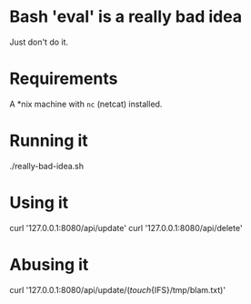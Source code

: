 # Bash 'eval' is a really bad idea
Just don't do it.

# Requirements
A *nix machine with `nc` (netcat) installed.

# Running it
./really-bad-idea.sh

# Using it
curl '127.0.0.1:8080/api/update'
curl '127.0.0.1:8080/api/delete'

# Abusing it
curl '127.0.0.1:8080/api/update/$(touch${IFS}/tmp/blam.txt)'
